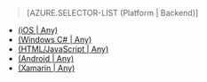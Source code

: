 > [AZURE.SELECTOR-LIST (Platform | Backend)]
- [(iOS | Any)](../articles/mobile-services-ios-how-to-use-client-library.md)
- [(Windows C# | Any)](../articles/mobile-services-windows-dotnet-how-to-use-client-library.md)
- [(HTML/JavaScript | Any)](../articles/mobile-services-html-how-to-use-client-library.md)
- [(Android | Any)](../articles/mobile-services-android-how-to-use-client-library.md)
- [(Xamarin | Any)](../articles/partner-xamarin-mobile-services-how-to-use-client-library.md)

<!---HONumber=July15_HO4-->
